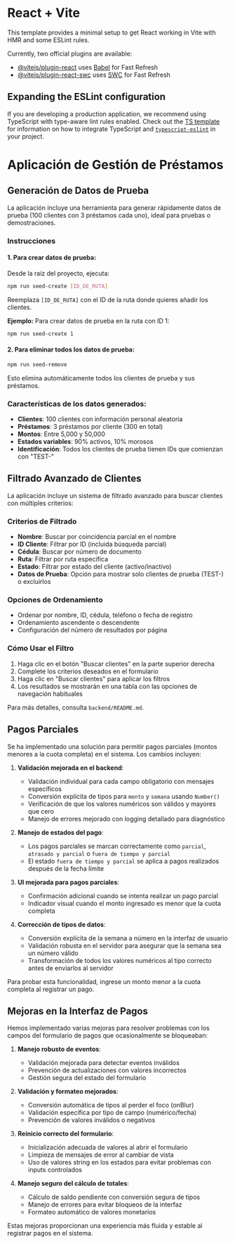 # React + Vite

This template provides a minimal setup to get React working in Vite with HMR and some ESLint rules.

Currently, two official plugins are available:

- [@vitejs/plugin-react](https://github.com/vitejs/vite-plugin-react/blob/main/packages/plugin-react) uses [Babel](https://babeljs.io/) for Fast Refresh
- [@vitejs/plugin-react-swc](https://github.com/vitejs/vite-plugin-react/blob/main/packages/plugin-react-swc) uses [SWC](https://swc.rs/) for Fast Refresh

## Expanding the ESLint configuration

If you are developing a production application, we recommend using TypeScript with type-aware lint rules enabled. Check out the [TS template](https://github.com/vitejs/vite/tree/main/packages/create-vite/template-react-ts) for information on how to integrate TypeScript and [`typescript-eslint`](https://typescript-eslint.io) in your project.

# Aplicación de Gestión de Préstamos

## Generación de Datos de Prueba

La aplicación incluye una herramienta para generar rápidamente datos de prueba (100 clientes con 3 préstamos cada uno), ideal para pruebas o demostraciones.

### Instrucciones

#### 1. Para crear datos de prueba:

Desde la raíz del proyecto, ejecuta:

```bash
npm run seed-create [ID_DE_RUTA]
```

Reemplaza `[ID_DE_RUTA]` con el ID de la ruta donde quieres añadir los clientes.

**Ejemplo:** Para crear datos de prueba en la ruta con ID 1:

```bash
npm run seed-create 1
```

#### 2. Para eliminar todos los datos de prueba:

```bash
npm run seed-remove
```

Esto elimina automáticamente todos los clientes de prueba y sus préstamos.

### Características de los datos generados:

- **Clientes**: 100 clientes con información personal aleatoria
- **Préstamos**: 3 préstamos por cliente (300 en total)
- **Montos**: Entre 5,000 y 50,000
- **Estados variables**: 90% activos, 10% morosos
- **Identificación**: Todos los clientes de prueba tienen IDs que comienzan con "TEST-"

## Filtrado Avanzado de Clientes

La aplicación incluye un sistema de filtrado avanzado para buscar clientes con múltiples criterios:

### Criterios de Filtrado

- **Nombre**: Buscar por coincidencia parcial en el nombre
- **ID Cliente**: Filtrar por ID (incluida búsqueda parcial)
- **Cédula**: Buscar por número de documento
- **Ruta**: Filtrar por ruta específica
- **Estado**: Filtrar por estado del cliente (activo/inactivo)
- **Datos de Prueba**: Opción para mostrar solo clientes de prueba (TEST-) o excluirlos

### Opciones de Ordenamiento

- Ordenar por nombre, ID, cédula, teléfono o fecha de registro
- Ordenamiento ascendente o descendente
- Configuración del número de resultados por página

### Cómo Usar el Filtro

1. Haga clic en el botón "Buscar clientes" en la parte superior derecha
2. Complete los criterios deseados en el formulario
3. Haga clic en "Buscar clientes" para aplicar los filtros
4. Los resultados se mostrarán en una tabla con las opciones de navegación habituales

Para más detalles, consulta `backend/README.md`.

## Pagos Parciales

Se ha implementado una solución para permitir pagos parciales (montos menores a la cuota completa) en el sistema. Los cambios incluyen:

1. **Validación mejorada en el backend**:
   - Validación individual para cada campo obligatorio con mensajes específicos
   - Conversión explícita de tipos para `monto` y `semana` usando `Number()`
   - Verificación de que los valores numéricos son válidos y mayores que cero
   - Manejo de errores mejorado con logging detallado para diagnóstico

2. **Manejo de estados del pago**:
   - Los pagos parciales se marcan correctamente como `parcial`, `atrasado y parcial` o `fuera de tiempo y parcial`
   - El estado `fuera de tiempo y parcial` se aplica a pagos realizados después de la fecha límite

3. **UI mejorada para pagos parciales**:
   - Confirmación adicional cuando se intenta realizar un pago parcial
   - Indicador visual cuando el monto ingresado es menor que la cuota completa

4. **Corrección de tipos de datos**:
   - Conversión explícita de la semana a número en la interfaz de usuario
   - Validación robusta en el servidor para asegurar que la semana sea un número válido
   - Transformación de todos los valores numéricos al tipo correcto antes de enviarlos al servidor

Para probar esta funcionalidad, ingrese un monto menor a la cuota completa al registrar un pago.

## Mejoras en la Interfaz de Pagos

Hemos implementado varias mejoras para resolver problemas con los campos del formulario de pagos que ocasionalmente se bloqueaban:

1. **Manejo robusto de eventos**:
   - Validación mejorada para detectar eventos inválidos
   - Prevención de actualizaciones con valores incorrectos
   - Gestión segura del estado del formulario

2. **Validación y formateo mejorados**:
   - Conversión automática de tipos al perder el foco (onBlur)
   - Validación específica por tipo de campo (numérico/fecha)
   - Prevención de valores inválidos o negativos

3. **Reinicio correcto del formulario**:
   - Inicialización adecuada de valores al abrir el formulario
   - Limpieza de mensajes de error al cambiar de vista
   - Uso de valores string en los estados para evitar problemas con inputs controlados

4. **Manejo seguro del cálculo de totales**:
   - Cálculo de saldo pendiente con conversión segura de tipos
   - Manejo de errores para evitar bloqueos de la interfaz
   - Formateo automático de valores monetarios

Estas mejoras proporcionan una experiencia más fluida y estable al registrar pagos en el sistema.
